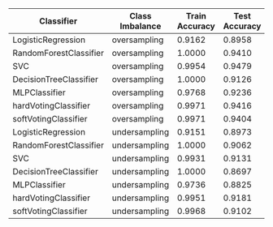 | Classifier | Class Imbalance | Train Accuracy | Test Accuracy | Unseen Accuracy | Precision | Recall | F1 Score | ROC AUC |
|------------|-----------------|----------------|---------------|-----------------|-----------|--------|----------|---------|
| LogisticRegression |  oversampling | 0.9162 | 0.8958 | 0.8000 | 0.8958 | 0.8958 | 0.8958 | 0.9630 |
| RandomForestClassifier |  oversampling | 1.0000 | 0.9410 | 0.9000 | 0.9413 | 0.9410 | 0.9410 | 0.9882 |
| SVC |  oversampling | 0.9954 | 0.9479 | 0.9000 | 0.9482 | 0.9479 | 0.9479 | 0.9837 |
| DecisionTreeClassifier |  oversampling | 1.0000 | 0.9126 | 0.7000 | 0.9142 | 0.9126 | 0.9125 | 0.9126 |
| MLPClassifier |  oversampling | 0.9768 | 0.9236 | 0.9000 | 0.9255 | 0.9236 | 0.9235 | 0.9624 |
| hardVotingClassifier |  oversampling | 0.9971 | 0.9416 | 0.8000 | 0.9422 | 0.9416 | 0.9415 | 0.9416 |
| softVotingClassifier |  oversampling | 0.9971 | 0.9404 | 0.8000 | 0.9413 | 0.9404 | 0.9404 | 0.9889 |
| LogisticRegression |  undersampling | 0.9151 | 0.8973 | 0.8000 | 0.8973 | 0.8973 | 0.8973 | 0.9578 |
| RandomForestClassifier |  undersampling | 1.0000 | 0.9062 | 0.7000 | 0.9062 | 0.9062 | 0.9062 | 0.9728 |
| SVC |  undersampling | 0.9931 | 0.9131 | 0.6000 | 0.9138 | 0.9131 | 0.9131 | 0.9651 |
| DecisionTreeClassifier |  undersampling | 1.0000 | 0.8697 | 0.9000 | 0.8698 | 0.8697 | 0.8697 | 0.8697 |
| MLPClassifier |  undersampling | 0.9736 | 0.8825 | 0.7000 | 0.8826 | 0.8825 | 0.8825 | 0.9522 |
| hardVotingClassifier |  undersampling | 0.9951 | 0.9181 | 0.7000 | 0.9183 | 0.9181 | 0.9181 | 0.9181 |
| softVotingClassifier |  undersampling | 0.9968 | 0.9102 | 0.7000 | 0.9102 | 0.9102 | 0.9102 | 0.9737 |
